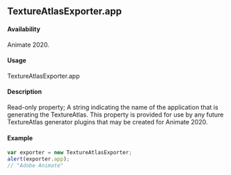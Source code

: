 ## TextureAtlasExporter.app

#### Availability

Animate 2020.

#### Usage

TextureAtlasExporter.app

#### Description

Read-only property; A string indicating the name of the application that is generating the TextureAtlas. This property
is provided for use by any future TextureAtlas generator plugins that may be created for Animate 2020.

#### Example

``` javascript
var exporter = new TextureAtlasExporter;
alert(exporter.app);
// "Adobe Animate"
````
